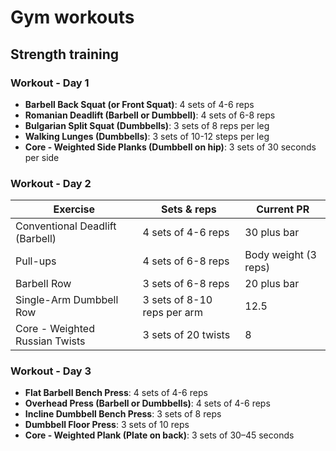 
# Gym workouts 

## Strength training 

### Workout - Day 1




- **Barbell Back Squat (or Front Squat)**: 4 sets of 4-6 reps
- **Romanian Deadlift (Barbell or Dumbbell)**: 4 sets of 6-8 reps
- **Bulgarian Split Squat (Dumbbells)**: 3 sets of 8 reps per leg
- **Walking Lunges (Dumbbells)**: 3 sets of 10-12 steps per leg
- **Core - Weighted Side Planks (Dumbbell on hip)**: 3 sets of 30 seconds per side

### Workout - Day 2

| Exercise                        | Sets & reps                 | Current PR           |
| ------------------------------- | --------------------------- | -------------------- |
| Conventional Deadlift (Barbell) | 4 sets of 4-6 reps          | 30 plus bar          |
| Pull-ups                        | 4 sets of 6-8 reps          | Body weight (3 reps) |
| Barbell Row                     | 3 sets of 6-8 reps          | 20 plus bar          |
| Single-Arm Dumbbell Row         | 3 sets of 8-10 reps per arm | 12.5                 |
| Core - Weighted Russian Twists  | 3 sets of 20 twists         | 8                    |

### Workout - Day 3

- **Flat Barbell Bench Press**: 4 sets of 4-6 reps
- **Overhead Press (Barbell or Dumbbells)**: 4 sets of 4-6 reps
- **Incline Dumbbell Bench Press**: 3 sets of 8 reps
- **Dumbbell Floor Press**: 3 sets of 10 reps
- **Core - Weighted Plank (Plate on back)**: 3 sets of 30–45 seconds
